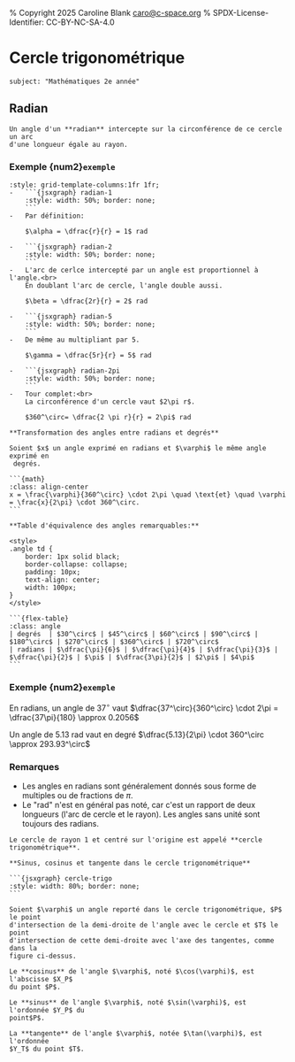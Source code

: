 % Copyright 2025 Caroline Blank <caro@c-space.org>
% SPDX-License-Identifier: CC-BY-NC-SA-4.0

# Cercle trigonométrique

```{metadata}
subject: "Mathématiques 2e année"
```
## Radian

<script type="module">
const {defaults, initBoard, JXG} =
    await tdoc.import('jsxgraph.js');
const attrs = [defaults, {
    boundingBox: [-1.5, 1.5, 1.5, -1.5],
    axis: false, grid: false,
    defaults: {
        segment: {strokeColor: JXG.palette.black, strokeWidth: 1},
        point: {size: 0, label: {anchorY:'top'}, withLabel: false},
        angle: {strokeColor: JXG.palette.black, fillColor: JXG.palette.black,
                fillOpacity: 0.2, strokeWidth: 1,
                label: {
                    strokeColor: JXG.palette.black,
                    anchorX: 'middle', anchorY: 'middle'}},
        circle: {strokeColor: JXG.palette.black, strokeWidth: 1},
    },
}];

initBoard('radian-1', attrs, board => {
    const r = 1;
    const p1 = board.create('point', [0, 0]);
    const p2 = board.create('point', [r, 0]);
    const p3 = board.create('point', [r * Math.cos(1), r * Math.sin(1)]);
    const r1 = board.create('segment', [p1, p2], {
        name: '\\(r\\)', withLabel: true,
        label: {anchorX: 'middle', anchorY: 'top', offset: [0, 4]}
    });
    const r2 = board.create('segment', [p1, p3], {withLabel: false});
    board.create('circle', [p1, p2]);
    board.create('arc', [p1, p2, p3], {
        name: '\\(r\\)', withLabel: true,
        label: {anchorX: 'middle', anchorY: 'middle', offset: [3, 3],
            strokeColor: JXG.palette.blue},
        strokeWidth: 3,
    });
    board.create('angle', [p2, p1, p3], {
        name: '\\(\\alpha\\)', withLabel: true,
        label: {offset: [-5, -2]}
    });
});
initBoard('radian-2', attrs, board => {
    const r = 1;
    const p1 = board.create('point', [0, 0]);
    const p2 = board.create('point', [r, 0]);
    const p3 = board.create('point', [r * Math.cos(2), r * Math.sin(2)]);
    const r1 = board.create('segment', [p1, p2], {
        name: '\\(r\\)', withLabel: true,
        label: {anchorX: 'middle', anchorY: 'top', offset: [0, 4]}
    });
    const r2 = board.create('segment', [p1, p3], {withLabel: false});
    board.create('circle', [p1, p2]);
    board.create('arc', [p1, p2, p3], {
        name: '\\(2r\\)', withLabel: true,
        label: {anchorX: 'middle', anchorY: 'middle', offset: [3, 3],
            strokeColor: JXG.palette.blue},
        strokeWidth: 3,
    });
    board.create('angle', [p2, p1, p3], {
        name: '\\(\\beta\\)', withLabel: true,
        label: {offset: [-5, -2]}
    });
});
initBoard('radian-5', attrs, board => {
    const r = 1;
    const p1 = board.create('point', [0, 0]);
    const p2 = board.create('point', [r, 0]);
    const p3 = board.create('point', [r * Math.cos(5), r * Math.sin(5)]);
    const r1 = board.create('segment', [p1, p2], {
        name: '\\(r\\)', withLabel: true,
        label: {anchorX: 'middle', anchorY: 'top', offset: [0, 4]}
    });
    const r2 = board.create('segment', [p1, p3], {withLabel: false});
    board.create('circle', [p1, p2]);
    board.create('arc', [p1, p2, p3], {
        name: '\\(5r\\)', withLabel: true,
        label: {anchorX: 'middle', anchorY: 'middle', offset: [3, 3],
            strokeColor: JXG.palette.blue},
        strokeWidth: 3,
    });
    board.create('angle', [p2, p1, p3], {
        name: '\\(\\gamma\\)', withLabel: true,
        label: {offset: [7, 0]}
    });
});
initBoard('radian-2pi', attrs, board => {
    const r = 1;
    const p1 = board.create('point', [0, 0]);
    const p2 = board.create('point', [r, 0]);
    const p3 = board.create('point', [r * Math.cos(2 * Math.PI), r * Math.sin(2 * Math.PI)]);
    const r1 = board.create('segment', [p1, p2], {
        name: '\\(r\\)', withLabel: true,
        label: {anchorX: 'middle', anchorY: 'top', offset: [0, 4]}
    });
    const r2 = board.create('segment', [p1, p3], {withLabel: false});
    board.create('circle', [p1, p2]);
    board.create('arc', [p1, p2, p3], {
        name: '\\(2\\pi r\\)', withLabel: true,
        label: {anchorX: 'middle', anchorY: 'middle', offset: [-8, 10],
            strokeColor: JXG.palette.blue},
        strokeWidth: 3,
    });
    board.create('angle', [p2, p1, p3], {
        name: '\\(360^\\circ\\)', withLabel: true,
        label: {offset: [-5, -2]}
    });
});
</script>

````{admonition} Définition
Un angle d'un **radian** intercepte sur la circonférence de ce cercle un arc
d'une longueur égale au rayon.
````

### Exemple {num2}`exemple`

````{list-grid}
:style: grid-template-columns:1fr 1fr;
-   ```{jsxgraph} radian-1
    :style: width: 50%; border: none;
    ```
-   Par définition:

    $\alpha = \dfrac{r}{r} = 1$ rad

-   ```{jsxgraph} radian-2
    :style: width: 50%; border: none;
    ```
-   L'arc de cerlce intercepté par un angle est proportionnel à l'angle.<br>
    En doublant l'arc de cercle, l'angle double aussi.

    $\beta = \dfrac{2r}{r} = 2$ rad

-   ```{jsxgraph} radian-5
    :style: width: 50%; border: none;
    ```
-   De même au multipliant par 5.

    $\gamma = \dfrac{5r}{r} = 5$ rad

-   ```{jsxgraph} radian-2pi
    :style: width: 50%; border: none;
    ```
-   Tour complet:<br>
    La circonférence d'un cercle vaut $2\pi r$.

    $360^\circ= \dfrac{2 \pi r}{r} = 2\pi$ rad

````

````{admonition} Théorème
**Transformation des angles entre radians et degrés**

Soient $x$ un angle exprimé en radians et $\varphi$ le même angle exprimé en
 degrés.

```{math}
:class: align-center
x = \frac{\varphi}{360^\circ} \cdot 2\pi \quad \text{et} \quad \varphi = \frac{x}{2\pi} \cdot 360^\circ.
```
````

````{admonition} Propriétés
**Table d'équivalence des angles remarquables:**

<style>
.angle td {
    border: 1px solid black;
    border-collapse: collapse;
    padding: 10px;
    text-align: center;
    width: 100px;
}
</style>

```{flex-table}
:class: angle
| degrés  | $30^\circ$ | $45^\circ$ | $60^\circ$ | $90^\circ$ | $180^\circ$ | $270^\circ$ | $360^\circ$ | $720^\circ$
| radians | $\dfrac{\pi}{6}$ | $\dfrac{\pi}{4}$ | $\dfrac{\pi}{3}$ | $\dfrac{\pi}{2}$ | $\pi$ | $\dfrac{3\pi}{2}$ | $2\pi$ | $4\pi$
```
````

### Exemple {num2}`exemple`

En radians, un angle de $37^\circ$ vaut $\dfrac{37^\circ}{360^\circ} \cdot 2\pi = \dfrac{37\pi}{180} \approx 0.2056$

Un angle de 5.13 rad vaut en degré $\dfrac{5.13}{2\pi} \cdot 360^\circ \approx 293.93^\circ$

### Remarques

-   Les angles en radians sont généralement donnés sous forme de multiples ou
    de fractions de $\pi$.
-   Le "rad" n'est en général pas noté, car c'est un rapport de deux longueurs
    (l'arc de cercle et le rayon). Les angles sans unité sont toujours des
    radians.

<script type="module">
const {defaults, initBoard} =
    await tdoc.import('jsxgraph.js');
const attrs = [defaults, {
    boundingBox: [-1.5, 1.5, 1.5, -1.5],
    axis: true, grid: false,
    defaults: {
        segment: {strokeColor: JXG.palette.black, strokeWidth: 1},
        line: {strokeColor: JXG.palette.black, strokeWidth: 1},
        point: {size: 0, label: {anchorY:'top'}},
        angle: {strokeColor: JXG.palette.black, fillColor: JXG.palette.black,
                fillOpacity: 0.2, strokeWidth: 1,
                label: {strokeColor: JXG.palette.black}},
        circle: {strokeColor: JXG.palette.black, strokeWidth: 1},
    },
}];

initBoard('cercle-trigo', attrs, board => {
    const phi = Math.PI/5;
    const ox = board.create('point', [1,0]);
    const xp = board.create('point', [Math.cos(Math.PI/5), 0], {
        size: 1,
        name: '\\(X_p\\)', withLabel: true,
        label: {anchorX: 'middle', anchorY: 'top', offset: [0, -5]}
    });
    const yp = board.create('point', [0, Math.sin(phi)], {
        size: 1,
        name: '\\(Y_p\\)', withLabel: true,
        label: {anchorX: 'right', anchorY: 'middle', offset: [-5, 0]}
    });
    const o = board.create('point', [0, 0], {
        name: '\\(O\\)', withLabel: true,
        label: {anchorX: 'right', anchorY: 'top', offset: [-2, -2]}
    });
    const p2 = board.create('point', [1, 0]);
    const p = board.create('point', [Math.cos(phi), Math.sin(phi)], {
        size: 1,
        name: '\\(P\\)', withLabel: true,
        label: {anchorX: 'middle', anchorY: 'middle', offset: [6, 10]}
    });
    const t = board.create('point', [1, Math.tan(phi)], {
        size: 1,
        name: '\\(T\\)', withLabel: true,
        label: {anchorX: 'left', anchorY: 'top', offset: [5, 0]}
    });
    const cos = board.create('segment', [o, xp], {
        strokeWidth: 3,
        name: '\\(cos(\\varphi)\\)', withLabel: true,
        label: {anchorX: 'middle', anchorY: 'top', offset: [0, -3]}
    });
    const sin = board.create('segment', [o, yp], {
        strokeWidth: 3,
        name: '\\(sin(\\varphi)\\)', withLabel: true,
        label: {anchorX: 'right', anchorY: 'middle', offset: [-5, 0]}
    });
    const tan = board.create('segment', [ox, t], {
        strokeWidth: 3,
        name: '\\(tan(\\varphi)\\)', withLabel: true,
        label: {anchorX: 'left', anchorY: 'middle', offset: [5, 0]}
    });
    const r2 = board.create('segment', [o, p], {withLabel: false});
    board.create('circle', [o, p2]);
    board.create('angle', [p2, o, p], {
        name: '\\(\\varphi\\)', withLabel: true,
        label: {anchorX: 'middle', anchorY: 'middle', offset: [2, 2]}
    });
    board.create('segment', [yp, p], {dash: 3});
    board.create('segment', [xp, p], {dash: 3});
    board.create('line', [ox, t], {dash: 3});
    board.create('line', [o, t], {
        straightFirst: false,
    });

});
</script>


````{admonition} Définition
Le cercle de rayon 1 et centré sur l'origine est appelé **cercle
trigonométrique**.

**Sinus, cosinus et tangente dans le cercle trigonométrique**

```{jsxgraph} cercle-trigo
:style: width: 80%; border: none;
```

Soient $\varphi$ un angle reporté dans le cercle trigonométrique, $P$ le point
d'intersection de la demi-droite de l'angle avec le cercle et $T$ le point
d'intersection de cette demi-droite avec l'axe des tangentes, comme dans la
figure ci-dessus.

Le **cosinus** de l'angle $\varphi$, noté $\cos(\varphi)$, est l'abscisse $X_P$
du point $P$.

Le **sinus** de l'angle $\varphi$, noté $\sin(\varphi)$, est l'ordonnée $Y_P$ du
point$P$.

La **tangente** de l'angle $\varphi$, notée $\tan(\varphi)$, est l'ordonnée
$Y_T$ du point $T$.

````
